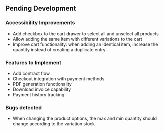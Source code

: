 ## Pending Development

### Accessibility Improvements

- Add checkbox to the cart drawer to select all and unselect all products
- Allow adding the same item with different variations to the cart
- Improve cart functionality: when adding an identical item, increase the quantity instead of creating a duplicate entry

### Features to Implement

- Add contract flow
- Checkout integration with payment methods
- PDF generation functionality
- Download invoice capability
- Payment history tracking

### Bugs detected

- When changing the product options, the max and min quantity should change according to the variation stock

